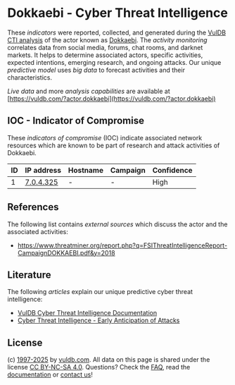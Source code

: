 # Dokkaebi - Cyber Threat Intelligence

These _indicators_ were reported, collected, and generated during the [VulDB CTI analysis](https://vuldb.com/?kb.cti) of the actor known as [Dokkaebi](https://vuldb.com/?actor.dokkaebi). The _activity monitoring_ correlates data from social media, forums, chat rooms, and darknet markets. It helps to determine associated actors, specific activities, expected intentions, emerging research, and ongoing attacks. Our unique _predictive model_ uses _big data_ to forecast activities and their characteristics.

_Live data_ and more _analysis capabilities_ are available at [https://vuldb.com/?actor.dokkaebi](https://vuldb.com/?actor.dokkaebi)

## IOC - Indicator of Compromise

These _indicators of compromise_ (IOC) indicate associated network resources which are known to be part of research and attack activities of Dokkaebi.

ID | IP address | Hostname | Campaign | Confidence
-- | ---------- | -------- | -------- | ----------
1 | [7.0.4.325](https://vuldb.com/?ip.7.0.4.325) | - | - | High

## References

The following list contains _external sources_ which discuss the actor and the associated activities:

* https://www.threatminer.org/report.php?q=FSIThreatIntelligenceReport-CampaignDOKKAEBI.pdf&y=2018

## Literature

The following _articles_ explain our unique predictive cyber threat intelligence:

* [VulDB Cyber Threat Intelligence Documentation](https://vuldb.com/?kb.cti)
* [Cyber Threat Intelligence - Early Anticipation of Attacks](https://www.scip.ch/en/?labs.20201022)

## License

(c) [1997-2025](https://vuldb.com/?kb.changelog) by [vuldb.com](https://vuldb.com/?kb.about). All data on this page is shared under the license [CC BY-NC-SA 4.0](https://creativecommons.org/licenses/by-nc-sa/4.0/). Questions? Check the [FAQ](https://vuldb.com/?kb.faq), read the [documentation](https://vuldb.com/?kb) or [contact us](https://vuldb.com/?contact)!
